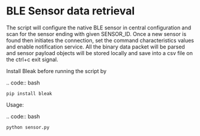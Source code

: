 # BLE Sensor data retrieval

The script will configure the native BLE sensor in central configuration and scan for
the sensor ending with given SENSOR_ID. Once a new sensor is found then initiates the
connection, set the command characteristics values and enable notification service.
All the binary data packet will be parsed and sensor payload objects will be stored
locally and save into a csv file on the  ctrl+c exit signal.

Install Bleak before running the script by

.. code:: bash

    pip install bleak


Usage:

.. code:: bash

    python sensor.py

